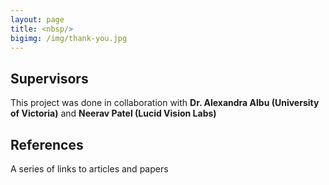 ```yaml
---
layout: page
title: <nbsp/>
bigimg: /img/thank-you.jpg
---
```


## Supervisors
This project was done in collaboration with **Dr. Alexandra Albu (University of Victoria)** and **Neerav Patel (Lucid Vision Labs)**

## References
A series of links to articles and papers

